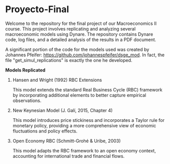 # Proyecto-Final
Welcome to the repository for the final project of our Macroeconomics II course. This project involves replicating and analyzing several macroeconomic models using Dynare. The repository contains Dynare code, log files, and a detailed analysis of the results in a PDF document.

A significant portion of the code for the models used was created by Johannes Pfeifer: https://github.com/johannespfeifer/dsge_mod. In fact, the file "get_simul_replications" is exactly the one he developed.

**Models Replicated**
1. Hansen and Wright (1992) RBC Extensions
 
   This model extends the standard Real Business Cycle (RBC) framework by incorporating additional elements to better capture empirical observations.
  
2. New Keynesian Model (J. Galí, 2015, Chapter 4)

   This model introduces price stickiness and incorporates a Taylor rule for monetary policy, providing a more comprehensive view of economic fluctuations and policy effects.
  
3. Open Economy RBC (Schmitt-Grohé & Uribe, 2003)
   
   This model adapts the RBC framework to an open economy context, accounting for international trade and financial flows.

